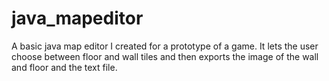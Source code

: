 # java_mapeditor
A basic java map editor I created for a prototype of a game. It lets the user choose between floor and wall tiles and then exports the image of the wall and floor and the text file.
